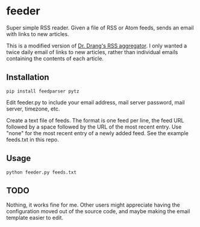 # feeder
Super simple RSS reader.  Given a file of RSS or Atom feeds, sends an email with links to new articles.

This is a modified version of [Dr. Drang's RSS aggregator](http://leancrew.com/all-this/2015/12/homemade-rss-aggregator-followup/).  I only wanted a twice daily email of links to new articles, rather than individual emails containing the contents of each article.

## Installation

`pip install feedparser pytz`

Edit feeder.py to include your email address, mail server password, mail server, timezone, etc.

Create a text file of feeds.  The format is one feed per line, the feed URL followed by a space followed by the URL of the most recent entry.  Use "none" for the most recent entry of a newly added feed.  See the example feeds.txt in this repo.

## Usage
`python feeder.py feeds.txt`

## TODO
Nothing, it works fine for me.  Other users might appreciate having the configuration moved out of the source code, and maybe making the email template easier to edit.
